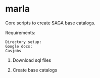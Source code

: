 # marla

Core scripts to create SAGA base catalogs.

Requirements:

	Directory setup:
    Google docs:
	Casjobs

1.  Download sql files

2.  Create base catalogs

    
